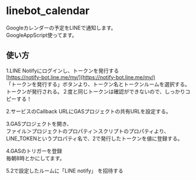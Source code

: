 # linebot_calendar
Googleカレンダーの予定をLINEで通知します。  
GoogleAppScript使ってます。  
  
## 使い方
1.LINE Notifyにログインし、トークンを発行する  
[https://notify-bot.line.me/my/](https://notify-bot.line.me/my/)  
「トークンを発行する」ボタンより、トークン名とトークンルームを選択する。  
トークンが発行される。２度と同じトークンは確認ができないので、しっかりコピーする！  

2.サービスのCallback URLにGASプロジェクトの共有URLを設定する。  
  
3.GASプロジェクトを開き、  
ファイル＞プロジェクトのプロパティ＞スクリプトのプロパティより、  
LINE_TOKENというプロパティ名で、2で発行したトークンを値に登録する。  
  
4.GASのトリガーを登録  
毎朝8時とかにしてます。  
  
5.2で設定したルームに「LINE notify」 を招待する  
  
